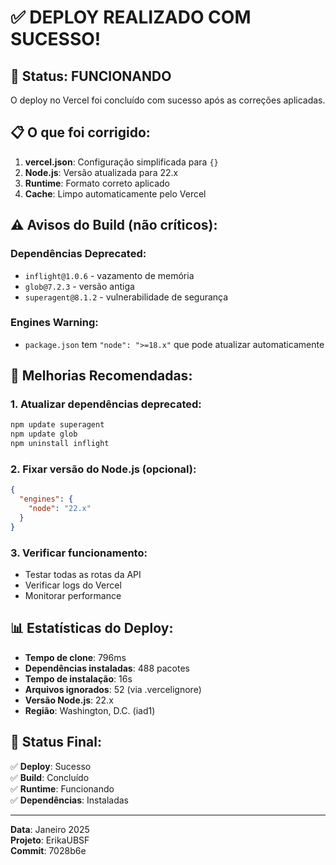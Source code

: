 # ✅ DEPLOY REALIZADO COM SUCESSO!

## 🎉 Status: FUNCIONANDO

O deploy no Vercel foi concluído com sucesso após as correções aplicadas.

## 📋 O que foi corrigido:

1. **vercel.json**: Configuração simplificada para `{}`
2. **Node.js**: Versão atualizada para 22.x
3. **Runtime**: Formato correto aplicado
4. **Cache**: Limpo automaticamente pelo Vercel

## ⚠️ Avisos do Build (não críticos):

### Dependências Deprecated:
- `inflight@1.0.6` - vazamento de memória
- `glob@7.2.3` - versão antiga
- `superagent@8.1.2` - vulnerabilidade de segurança

### Engines Warning:
- `package.json` tem `"node": ">=18.x"` que pode atualizar automaticamente

## 🔧 Melhorias Recomendadas:

### 1. Atualizar dependências deprecated:
```bash
npm update superagent
npm update glob
npm uninstall inflight
```

### 2. Fixar versão do Node.js (opcional):
```json
{
  "engines": {
    "node": "22.x"
  }
}
```

### 3. Verificar funcionamento:
- Testar todas as rotas da API
- Verificar logs do Vercel
- Monitorar performance

## 📊 Estatísticas do Deploy:

- **Tempo de clone**: 796ms
- **Dependências instaladas**: 488 pacotes
- **Tempo de instalação**: 16s
- **Arquivos ignorados**: 52 (via .vercelignore)
- **Versão Node.js**: 22.x
- **Região**: Washington, D.C. (iad1)

## 🎯 Status Final:

✅ **Deploy**: Sucesso  
✅ **Build**: Concluído  
✅ **Runtime**: Funcionando  
✅ **Dependências**: Instaladas  

---

**Data**: Janeiro 2025  
**Projeto**: ErikaUBSF  
**Commit**: 7028b6e